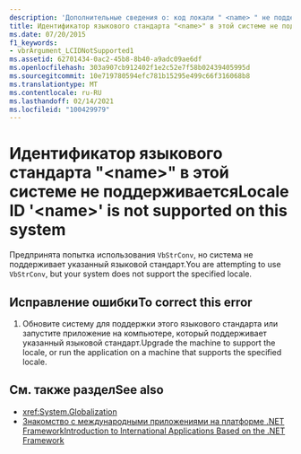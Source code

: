 ```yaml
---
description: 'Дополнительные сведения о: код локали " <name> " не поддерживается в этой системе'
title: Идентификатор языкового стандарта "<name>" в этой системе не поддерживается
ms.date: 07/20/2015
f1_keywords:
- vbrArgument_LCIDNotSupported1
ms.assetid: 62701434-0ac2-45b8-8b40-a9adc09ae6df
ms.openlocfilehash: 303a907cb912402f1e2c52e7f58b02439405995d
ms.sourcegitcommit: 10e719780594efc781b15295e499c66f316068b8
ms.translationtype: MT
ms.contentlocale: ru-RU
ms.lasthandoff: 02/14/2021
ms.locfileid: "100429979"
---
```

# <a name="locale-id-name-is-not-supported-on-this-system"></a><span data-ttu-id="a2e73-103">Идентификатор языкового стандарта "\<name>" в этой системе не поддерживается</span><span class="sxs-lookup"><span data-stu-id="a2e73-103">Locale ID '\<name>' is not supported on this system</span></span>

<span data-ttu-id="a2e73-104">Предпринята попытка использования `VbStrConv`, но система не поддерживает указанный языковой стандарт.</span><span class="sxs-lookup"><span data-stu-id="a2e73-104">You are attempting to use `VbStrConv`, but your system does not support the specified locale.</span></span>  
  
## <a name="to-correct-this-error"></a><span data-ttu-id="a2e73-105">Исправление ошибки</span><span class="sxs-lookup"><span data-stu-id="a2e73-105">To correct this error</span></span>  
  
1. <span data-ttu-id="a2e73-106">Обновите систему для поддержки этого языкового стандарта или запустите приложение на компьютере, который поддерживает указанный языковой стандарт.</span><span class="sxs-lookup"><span data-stu-id="a2e73-106">Upgrade the machine to support the locale, or run the application on a machine that supports the specified locale.</span></span>  
  
## <a name="see-also"></a><span data-ttu-id="a2e73-107">См. также раздел</span><span class="sxs-lookup"><span data-stu-id="a2e73-107">See also</span></span>

- <xref:System.Globalization>
- [<span data-ttu-id="a2e73-108">Знакомство с международными приложениями на платформе .NET Framework</span><span class="sxs-lookup"><span data-stu-id="a2e73-108">Introduction to International Applications Based on the .NET Framework</span></span>](/visualstudio/ide/globalizing-and-localizing-applications)
